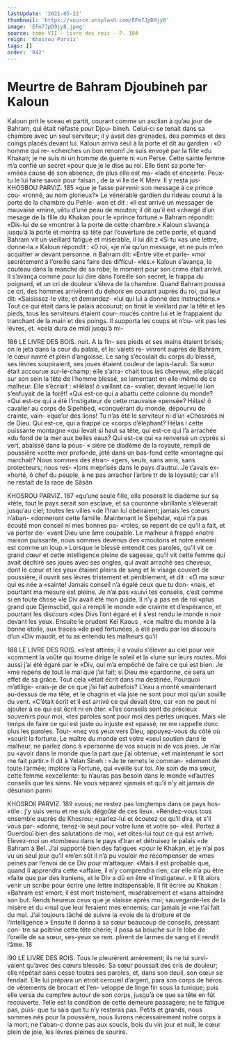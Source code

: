 ```yaml
---
lastUpdate: '2021-05-22'
thumbnail: 'https://source.unsplash.com/EFm7JpD9jy8'
image: 'EFm7JpD9jy8.jpeg'
source: tome VII - livre des rois - P. 184
reign: 'Khosrou Parviz'
tags: []
order: '042'
---
```


# Meurtre de Bahram Djoubineh par Kaloun

Kaloun prit le sceau et partit, courant comme un
asclian à
qu’au jour de Bahram, qui était néfaste pour Djou-
bineh. Celui-ci se tenait dans sa chambre avec un seul serviteur; il y avait des grenades, des pommes et des coings placés devant lui. Kaloun arriva seul
à la porte et dit au gardien : «0 homme qui re- «cherches un bon renom! Je suis envoyé par la fille
«du Khakan; je ne suis ni un homme de guerre ni «un Perse. Cette sainte femme m’a confié un secret
«pour que je le dise au roi. Elle tient sa porte fer- «méea cause de son absence, de plus elle est ma- «lade et enceinte. Peux-tu le lui faire savoir pour
faisan
, de la vi
lle de K
Merv. Il
y resta jus-
KHOSBOU PARVIZ. 185 «que je fasse parvenir son message à ce prince cou-
«ronné, au nom glorieux?» Le vénérable gardien du
rideau courut à la porte de la chambre du Pehle- wan et dit : «Il est arrivé un messager de mauvaise «mine, vêtu d’une peau de mouton; il dit qu’il est
«chargé d’un mesage de la fille du Khakan pour le «prince fortuné.» Bahram répondit: «Dis-lui de se «montrer à la porte de cette chambre.»
Kaloun s’avança jusqu’à la porte et montra sa tête
par l’ouverture de cette porte, et quand Bahram vit
un vieillard fatigué et misérable, il lui dit z «Si tu
«as une lettre, donne-la.» Kaloun répondit : «0 roi,
«je n’ai qu’un message, et ne puis m’en acquitter
w devant personne. n Bahram dit: «Entre vite et parle- «moi secrètement à l’oreille sans faire des difficul-
«Iés.» Kaloun s’avança, le couteau dans la manche
de sa robe; le moment pour son crime était arrivé.
Il s’avança comme pour lui dire dans l’oreille son
secret, le frappa du poignard, et un cri de douleur s’éleva de la chambre. Quand Bahram poussa ce cri,
des hommes arrivèrent du dehors en courant auprès
du roi, qui leur dit: «Saisissez-le vite, et demandez- «lui qui lui a donné des instructions.» Tout ce qui
était dans le palais accourut; on tirait le vieillard par
la tête et les pieds, tous les serviteurs étaient cour- roucés contre lui et le frappaient du tranchant de
la main et des poings. Il supporta les coups et n’ou-
vrit pas les lèvres, et. «cela dura de midi jusqu’à mi-

186 LE LIVRE DES BOIS.
nuit. A la fin- ses pieds et ses mains étaient brisés;
on le jeta dans la cour du palais, et le: valets re- vinrent auprès de Bahram, le cœur navré et plein d’angoisse. Le sang s’écoulait du corps du blessé,
ses lèvres soupiraient, ses joues étaient couleur de lapis-lazuli.
Sa sœur était accourue sur-le-champ; elle s’arra- chait tous les cheveux, elle plaçait sur son sein la tête de l’homme blessé, se lamentant en elle-même
de ce malheur. Elle s’écriait : «Hélas! ô vaillant ca-
«valier, devant lequel le lion s’enfuyait de la forêt! «Qui est-ce qui a abattu cette colonne du monde? «Qui est-ce qui a été l’instigateur de cette mauvaise
«pensée? Hélas! ô cavalier au corps de Sipehbed, «conquérant du monde, dépourvu de crainte, vain- «que’ur des lions! Tu n’as été le serviteur ni d’un
«Chosroës ni de Dieu. Qui est-ce, qui a frappé ce «corps d’éléphant? Hélas l cette puissante montagne
«qui levait si haut sa tête, qui est-ce qui l’a arrachée
«du fond de la mer aux belles eaux? Qui est-ce qui «a renversé un cyprès si vert, abaissé dans la pous-
« sière ce diadème de la royauté, rempli de poussière «cette mer profonde, jeté dans un bas-fond cette «montagne qui marchait? Nous sommes des étran- «gers, seuls, sans amis, sans protecteurs; nous res- «lons méprisés dans le pays d’autrui. Je t’avais ex-
«horté, ô chef du peuple, à ne pas arracher l’arbre tr de la loyauté; car s’il ne restait de la race de Sâsân

KHOSROU PARVIZ. 187 «qu’une seule fille, elle poserait le diadème sur sa
«tête, tout le pays serait son esclave, et sa couronne «brillante s’élèverait jusqu’au ciel; toutes les villes
«de l’Iran lui obéiraient; jamais les cœurs n’aban- «donneront cette famille. Maintenant le Sipehdar, «qui n’a pas écouté mon conseil ni mes bonnes pa-
«roles, se repent de ce qu’il a fait, et va porter de- «vant Dieu une âme coupable. Le malheur a frappé «notre maison puissante, nous sommes devenus des «moutons et notre ennemi est comme un loup.»
Lorsque le blessé entendit ces paroles, qu’il vit
ce grand cœur et cette intelligence pleine de sagesse, qu’il vit cette femme qui avait déchiré ses joues avec
ses ongles, qui avait arraché ses cheveux, dont le cœur et les yeux étaient pleins de sang et le visage couvert de poussière, il ouvrit ses lèvres tristement et péniblement, et dit : «O ma sœur qui es née
a «sainte! Jamais conseil n’a égalé ceux que tu don-
«nais, et pourtant ma mesure est pleine. Je n’ai pas «suivi tes conseils, c’est comme si en toute chose
«le Div avait été mon guide. Il n’y a pas en de roi
«plus grand que Djemscbid, qui a rempli le monde «de crainte et d’espérance, et pourtant les discours
«des Divs l’ont égaré et il s’est rendu le monde
n noir devant les yeux. Ensuite le prudent Keï Kaous , «ce maître du monde à la bonne étoile, aux traces
«de pied fortunées, a été perdu par les discours d’un
«Div maudit, et tu as entendu les malheurs qu’il

188 LE LIVRE DES ROIS. «s’est attirés; il a voulu s’élever au ciel pour voir
«comment la voûte qui tourne dirige le soleil et la «lune sur leurs routes. Moi aussi j’ai été égaré par le
«Div, qui m’a empêché de faire ce qui est bien. Je
«me repens de tout le mal que j’ai fait; si Dieu me «pardonne, ce sera un effet de sa grâce. Tout cela «était écrit dans ma destinée. Pourquoi m’atllige-
«rais-je de ce que j’ai fait autrefois? L’eau a monté «maintenant au-dessus de ma tête, et le chagrin et «la joie ne sont pour moi qu’un souille du vent. «C’était écrit et il est arrivé ce qui devait être, car
«on ne peut ni ajouter à ce qui est écrit ni en ôter. «Tes conseils sont de précieux souvenirs pour moi, «tes paroles sont pour moi des perles uniques. Mais «le temps de faire ce qui est juste ou injuste est «passé, ne me rappelle donc plus les paroles. Tour- «nez vos yeux vers Dieu, appuyez-vous du côté où «sourit la fortune. Le maître du monde est votre «seul soutien dans le malheur, ne parlez donc à «personne de vos soucis ni de vos joies. Je n’ai pu «avoir dans le monde que la part que j’ai obtenue,
«et maintenant le sort me fait partir.»
Il dit à Yelan Sineh : «Je te remets le comman- «dement de toute l’armée; implore la Fortune, qui «veille sur toi. Aie soin de ma sœur, cette femme «excellente: tu n’auras pas besoin dans le monde «d’autres conseils que les siens. Ne vous séparez «jamais et qu’il n’y ait jamais de désunion parmi

KHOSROII PARVIZ. 189 «vous; ne restez pas longtemps dans ce pays hos-
«tile : j’y suis venu et me suis dégoûté de ces lieux. «Rendez-vous tous ensemble auprès de Khosrou; «parlez-lui et écoutez ce qu’il dira, et s’il vous par-
«donne, tenez-le seul pour votre lune et votre so- «leil. Portez à Guerdouî bien des salutations de moi,
«et dites-lui tout ce qui est arrivé. Elevez-moi un «tombeau dans le pays d’Iran et détruisez le palais
«de Bahram à Beî. J’ai supporté bien des fatigues
«pour le Khakan, et je n’ai pas vu un seul jour qu’il
«m’en sût Il n’a pu vouloir me récompenser de
«mes peines par l’envoi de ce Div pour m’attaquer. «Mais il est probable que, quand il apprendra cette «affaire, il n’y comprendra rien; car elle n’a pu être
«faite que par des Iraniens, et le Div a dû en être «l’instigateur. »
Il fit alors venir un scribe pour écrire une lettre
indispensable. Il fit écrire au Khakan : «Bahram est
«mort; il est mort tristement, misérablement et
«sans atteindre son but. Rends heureux ceux que je
«laisse après moi; sauvegarde-les de la misère et du
«mal que leur feraient mes ennemis; car jamais je «ne t’ai fait du mal. J’ai toujours tâché de suivre la
«voie de la droiture et de l’intelligence.» Ensuite il donna à sa sœur beaucoup de conseils, pressant con- tre sa poitrine cette tête chérie; il posa sa bouche sur le lobe de l’oreille de sa sœur, ses-yeux se rem. plirent de larmes de sang et il rendit l’âme.
18

l90 LE LIVRE DES ROIS.
Tous le pleurèrent amèrement; ils ne lui survi-
vaient qu’avec des cœurs blessés. Sa sœur poussait
des cris de douleur; elle répétait sans cesse toutes ses paroles, et, dans son deuil, son cœur se fendait.
Elle lui prépara un étroit cercueil d’argent, para son corps de héros de vêtements de brocart et l’en-
veloppe de linge fin sous la tunique; puis elle versa du camphre autour de son corps, jusqu’à ce
que sa tête en fût recouverte. Telle est la condition
de cette demeure passagère; ne te fatigue pas, puis- que tu sais que tu n’y resteras pas. Petits et grands, nous sommes nés pour la poussière, nous livrons nécessairement notre corps à la mort; ne t’aban-c donne pas aux soucis, bois du vin jour et nuit, le cœur plein de joie, les lèvres pleines de sourire.
